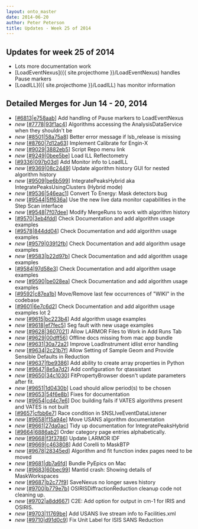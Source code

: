 ```yaml
---
layout: onto_master
date: 2014-06-20
author: Peter Peterson
title: Updates - Week 25 of 2014
---
```

Updates for week 25 of 2014
---------------------------
* Lots more documentation work
* [LoadEventNexus]({{ site.projecthome }}/LoadEventNexus) handles Pause markers
* [LoadILL]({{ site.projecthome }}/LoadILL) has monitor information

Detailed Merges for Jun 14 - 20, 2014
-------------------------------------
* \[[#6813](http://trac.mantidproject.org/mantid/ticket/6813)\|[e758aab](https://github.com/mantidproject/mantid/commit/e758aabb6a47680257119a4da167b770822d9b76)\] Add handling of Pause markers to LoadEventNexus
* *new* \[[#7778](http://trac.mantidproject.org/mantid/ticket/7778)\|[93f1ac4](https://github.com/mantidproject/mantid/commit/93f1ac4140c673e02d288658179422ed1b327cb9)\] Algorithms accessing the AnalysisDataService when they shouldn't be
* *new* \[[#8501](http://trac.mantidproject.org/mantid/ticket/8501)\|[58a75a8](https://github.com/mantidproject/mantid/commit/58a75a8c7edde3892aff7759cd51effb22b76454)\] Better error message if lsb_release is missing
* *new* \[[#8760](http://trac.mantidproject.org/mantid/ticket/8760)\|[7d12a63](https://github.com/mantidproject/mantid/commit/7d12a63b344e5970a622397fb8f6d107be18a960)\] Implement Calibrate for Engin-X
* *new* \[[#9029](http://trac.mantidproject.org/mantid/ticket/9029)\|[3882eb5](https://github.com/mantidproject/mantid/commit/3882eb537c73e5e39f659fbd198173092df7e0b1)\] Script Repo menu link
* *new* \[[#9249](http://trac.mantidproject.org/mantid/ticket/9249)\|[0bee5be](https://github.com/mantidproject/mantid/commit/0bee5be62bcfc30f71cb6108a688d0d137721e3a)\] Load ILL Reflectometry
* \[[#9336](http://trac.mantidproject.org/mantid/ticket/9336)\|[097b03d](https://github.com/mantidproject/mantid/commit/097b03dbc16f27d383415ffbff2753e1131bb145)\] Add Monitor info to LoadILL
* *new* \[[#9369](http://trac.mantidproject.org/mantid/ticket/9369)\|[08c2449](https://github.com/mantidproject/mantid/commit/08c2449d2a3c06987dd55c3ae851198a2876c2d4)\] Update algorithm history GUI for nested algorithm history
* *new* \[[#9509](http://trac.mantidproject.org/mantid/ticket/9509)\|[be6b599](https://github.com/mantidproject/mantid/commit/be6b59999ecbc29707ef006c8a77b9d7c8bb87cd)\] IntegratePeaksHybrid aka IntegratePeaksUsingClusters (Hybrid mode)
* *new* \[[#9536](http://trac.mantidproject.org/mantid/ticket/9536)\|[546eac1](https://github.com/mantidproject/mantid/commit/546eac18d996a72a523ff178dd0ef94128e99c01)\] Convert To Energy: Mask detectors bug
* *new* \[[#9544](http://trac.mantidproject.org/mantid/ticket/9544)\|[5ff636a](https://github.com/mantidproject/mantid/commit/5ff636a6ca45b4a5fb75b5367a44f76904d37762)\] Use the new live data monitor capabilities in the Step Scan interface
* *new* \[[#9548](http://trac.mantidproject.org/mantid/ticket/9548)\|[7f07dee](https://github.com/mantidproject/mantid/commit/7f07deecad235ab6d8662339570caa1ea1c86a74)\] Modify MergeRuns to work with algorithm history
* \[[#9570](http://trac.mantidproject.org/mantid/ticket/9570)\|[3eb4fdd](https://github.com/mantidproject/mantid/commit/3eb4fdd5df5c1633f5d1607e2d140668a4606400)\] Check Documentation and add algorithm usage examples
* \[[#9578](http://trac.mantidproject.org/mantid/ticket/9578)\|[844dd04](https://github.com/mantidproject/mantid/commit/844dd04dff6e880f9489f8c8a0a53c6edb27f4c8)\] Check Documentation and add algorithm usage examples
* *new* \[[#9579](http://trac.mantidproject.org/mantid/ticket/9579)\|[03912fb](https://github.com/mantidproject/mantid/commit/03912fb17be9e1d28d3fb43384def70f6ef5e5db)\] Check Documentation and add algorithm usage examples
* *new* \[[#9583](http://trac.mantidproject.org/mantid/ticket/9583)\|[b22d97b](https://github.com/mantidproject/mantid/commit/b22d97b08ba17ee2fae22f0f6d8759e236491bf4)\] Check Documentation and add algorithm usage examples
* \[[#9584](http://trac.mantidproject.org/mantid/ticket/9584)\|[97d58e3](https://github.com/mantidproject/mantid/commit/97d58e3f830332f395b3ee4bf5dfa520b568121d)\] Check Documentation and add algorithm usage examples
* *new* \[[#9590](http://trac.mantidproject.org/mantid/ticket/9590)\|[be028ea](https://github.com/mantidproject/mantid/commit/be028ea032004c5f0c1f5dd91c12151f46719a62)\] Check Documentation and add algorithm usage examples
* \[[#9592](http://trac.mantidproject.org/mantid/ticket/9592)\|[c87ea1b](https://github.com/mantidproject/mantid/commit/c87ea1b6197dcf8deb84ecf39e54769d2a14b1d4)\] Move/Remove last few occurrences of "WIKI" in the codebase
* \[[#9601](http://trac.mantidproject.org/mantid/ticket/9601)\|[6e7c6d2](https://github.com/mantidproject/mantid/commit/6e7c6d24b52bef13c4c21f2b094ff2093843e130)\] Check Documentation and add algorithm usage examples lot 2
* *new* \[[#9615](http://trac.mantidproject.org/mantid/ticket/9615)\|[bc223b4](https://github.com/mantidproject/mantid/commit/bc223b46e37a37106b6861120878e33144aba656)\] Add algorithm usage examples
* *new* \[[#9618](http://trac.mantidproject.org/mantid/ticket/9618)\|[ef7fec5](https://github.com/mantidproject/mantid/commit/ef7fec5e0ed05d3b5c89aaba599614b90b08241d)\] Seg fault with new usage examples
* *new* \[[#9628](http://trac.mantidproject.org/mantid/ticket/9628)\|[3607021](https://github.com/mantidproject/mantid/commit/3607021c3197dcb9e0a887e817ad2362eb173b10)\] Allow LARMOR Files to Work in Add Runs Tab
* *new* \[[#9629](http://trac.mantidproject.org/mantid/ticket/9629)\|[00dff56](https://github.com/mantidproject/mantid/commit/00dff56ec1e595b73b221bf90296ca8ab4176730)\] Offline docs missing from mac app bundle
* *new* \[[#9631](http://trac.mantidproject.org/mantid/ticket/9631)\|[30a72a2](https://github.com/mantidproject/mantid/commit/30a72a2d09388a9b5406439d56ac672bab11962f)\] Improve LoadInstrument idlist error handling
* *new* \[[#9634](http://trac.mantidproject.org/mantid/ticket/9634)\|[2c21b7f](https://github.com/mantidproject/mantid/commit/2c21b7ff7702d7af74516d9808ace5b83c147242)\] Allow Setting of Sample Geom and Provide Sensible Defaults in Reduction
* *new* \[[#9637](http://trac.mantidproject.org/mantid/ticket/9637)\|[fbe9386](https://github.com/mantidproject/mantid/commit/fbe93866be813b42ac87d1f632321dd05e91a5d9)\] Add ability to create array properties in Python
* *new* \[[#9647](http://trac.mantidproject.org/mantid/ticket/9647)\|[8e5a7d2](https://github.com/mantidproject/mantid/commit/8e5a7d20e5a8170fd9845041850acff0c151e0da)\] Add configuration for qtassistant
* *new* \[[#9650](http://trac.mantidproject.org/mantid/ticket/9650)\|[34c1030](https://github.com/mantidproject/mantid/commit/34c103050f8ccb460878bb5d9c1fa0ebbfd49675)\] FitPropertyBrowser doesn't update parameters after fit.
* *new* \[[#9651](http://trac.mantidproject.org/mantid/ticket/9651)\|[1d0430b](https://github.com/mantidproject/mantid/commit/1d0430b306cdc2edd46dc713f819d6e87307714e)\] Load should allow period(s) to be chosen
* *new* \[[#9653](http://trac.mantidproject.org/mantid/ticket/9653)\|[54f6e8b](https://github.com/mantidproject/mantid/commit/54f6e8b417f308587dcae55521ef7eb9f2701f78)\] Fixes for documentation
* *new* \[[#9654](http://trac.mantidproject.org/mantid/ticket/9654)\|[cd4c7e6](https://github.com/mantidproject/mantid/commit/cd4c7e632ce3e7ffbf9f215372c4c79dd40b9d27)\] Doc building fails if VATES algorithms present and VATES is not built
* \[[#9657](http://trac.mantidproject.org/mantid/ticket/9657)\|[cfbb6e7](https://github.com/mantidproject/mantid/commit/cfbb6e76ed0751334ba6319abb4a24fad57ddb2c)\] Race condition in SNSLIveEventDataListener
* *new* \[[#9658](http://trac.mantidproject.org/mantid/ticket/9658)\|[f15a94e](https://github.com/mantidproject/mantid/commit/f15a94e810031b5409f2a399ef5a0f6fb5eb0709)\] Move USANS algorithm documentation
* *new* \[[#9661](http://trac.mantidproject.org/mantid/ticket/9661)\|[27da0ac](https://github.com/mantidproject/mantid/commit/27da0ac03fbb8a754a380782e86ecdf753a67306)\] Tidy up documentation for IntegratePeaksHybrid
* \[[#9664](http://trac.mantidproject.org/mantid/ticket/9664)\|[6886ab2](https://github.com/mantidproject/mantid/commit/6886ab223b86282f9e7a2de26bfd3ee8cefb0bc8)\] Order category page entries alphabetically.
* *new* \[[#9668](http://trac.mantidproject.org/mantid/ticket/9668)\|[f3f3786](https://github.com/mantidproject/mantid/commit/f3f3786500efd9d0ebb7e9a4b019a11c0c2798aa)\] Update LARMOR IDF
* *new* \[[#9669](http://trac.mantidproject.org/mantid/ticket/9669)\|[c463808](https://github.com/mantidproject/mantid/commit/c463808780ff72ea9dd6aaf80856b3b110055d52)\] Add Corelli to MaskBTP
* *new* \[[#9678](http://trac.mantidproject.org/mantid/ticket/9678)\|[28345ed](https://github.com/mantidproject/mantid/commit/28345edfe79481bbca61a2099db30540ed31a722)\] Algorithm and fit function index pages need to be moved
* *new* \[[#9681](http://trac.mantidproject.org/mantid/ticket/9681)\|[db7a6fd](https://github.com/mantidproject/mantid/commit/db7a6fdf43c8a28600172c80ad6be36fd01e6120)\] Bundle PyEpics on Mac
* *new* \[[#9683](http://trac.mantidproject.org/mantid/ticket/9683)\|[60bec99](https://github.com/mantidproject/mantid/commit/60bec995fbd4172871d9d4e97d54b0e61030ac7c)\] Mantid crash: Showing details of MaskWorkspaces
* *new* \[[#9687](http://trac.mantidproject.org/mantid/ticket/9687)\|[b2c77f9](https://github.com/mantidproject/mantid/commit/b2c77f971db53aca5a3d900937d6201844945c47)\] SaveNexus no longer saves history
* *new* \[[#9700](http://trac.mantidproject.org/mantid/ticket/9700)\|[b779e7b](https://github.com/mantidproject/mantid/commit/b779e7b756a7d7e1431deea6e622157baf03960e)\] OSIRISDiffractionReduction cleanup code not cleaning up.
* *new* \[[#9702](http://trac.mantidproject.org/mantid/ticket/9702)\|[a8dd667](https://github.com/mantidproject/mantid/commit/a8dd667c7d64b082bd5f7bc5b4c4d7676a40f770)\] C2E: Add option for output in cm-1 for IRIS and OSIRIS.
* *new* \[[#9703](http://trac.mantidproject.org/mantid/ticket/9703)\|[11769be](https://github.com/mantidproject/mantid/commit/11769befa39a918324ed882c751e0772d8314328)\] Add USANS live stream info to Facilities.xml
* *new* \[[#9710](http://trac.mantidproject.org/mantid/ticket/9710)\|[d91d0c9](https://github.com/mantidproject/mantid/commit/d91d0c9c0d15d4e42de850f03156a4c40890a798)\] Fix Unit Label for ISIS SANS Reduction
